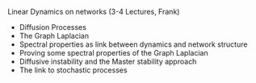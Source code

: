 Linear Dynamics on networks (3-4 Lectures, Frank)

* Diffusion Processes
* The Graph Laplacian
* Spectral properties as link between dynamics and network structure
* Proving some spectral properties of the Graph Laplacian
* Diffusive instability and the Master stability approach
* The link to stochastic processes